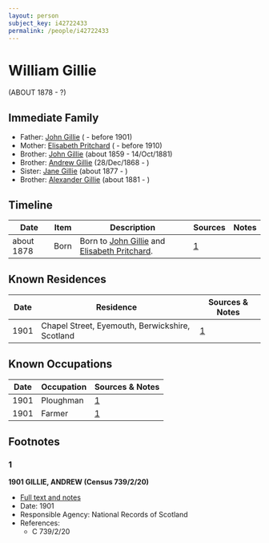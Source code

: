 ```yaml
---
layout: person
subject_key: i42722433
permalink: /people/i42722433
---
```


# William Gillie
(ABOUT 1878 - ?)

## Immediate Family

* Father: [John Gillie](./@95851656@-john-gillie-b-d1901.md) ( - before 1901)
* Mother: [Elisabeth Pritchard](./@8049072@-elisabeth-pritchard-b-d1910.md) ( - before 1910)
* Brother: [John Gillie](./@49104732@-john-gillie-b1859-d1881-10-14.md) (about 1859 - 14/Oct/1881)
* Brother: [Andrew Gillie](./@60068056@-andrew-gillie-b1868-12-28-d.md) (28/Dec/1868 - )
* Sister: [Jane Gillie](./@33381968@-jane-gillie-b1877-d.md) (about 1877 - )
* Brother: [Alexander Gillie](./@44750545@-alexander-gillie-b1881-d.md) (about 1881 - )

## Timeline

Date | Item | Description | Sources | Notes
---|---|---|---|---
about 1878 | Born | Born to [John Gillie](./@95851656@-john-gillie-b-d1901.md) and [Elisabeth Pritchard](./@8049072@-elisabeth-pritchard-b-d1910.md). | [1](#1) | 

## Known Residences

Date | Residence | Sources & Notes
---|---|---
1901 | Chapel Street, Eyemouth, Berwickshire, Scotland | [1](#1)

## Known Occupations

Date | Occupation | Sources & Notes
---|---|---
1901 | Ploughman | [1](#1)
1901 | Farmer | [1](#1)

## Footnotes

### 1

**1901 GILLIE, ANDREW (Census 739/2/20)**

* [Full text and notes](../sources/@70189927@-1901-gillie,-andrew-census-739-2-20-.md)
* Date: 1901
* Responsible Agency: National Records of Scotland
* References: 
  * C 739/2/20

